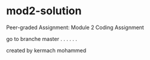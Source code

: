 # mod2-solution

Peer-graded Assignment: Module 2 Coding Assignment

go to branche master
.
.
.
.
.
.

created by kermach mohammed
